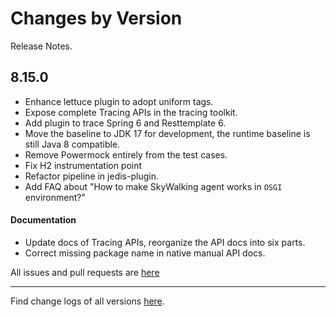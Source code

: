 Changes by Version
==================
Release Notes.

8.15.0
------------------

* Enhance lettuce plugin to adopt uniform tags.
* Expose complete Tracing APIs in the tracing toolkit.
* Add plugin to trace Spring 6 and Resttemplate 6.
* Move the baseline to JDK 17 for development, the runtime baseline is still Java 8 compatible.
* Remove Powermock entirely from the test cases.
* Fix H2 instrumentation point
* Refactor pipeline in jedis-plugin.
* Add FAQ about "How to make SkyWalking agent works in `OSGI` environment?"

#### Documentation
* Update docs of Tracing APIs, reorganize the API docs into six parts.
* Correct missing package name in native manual API docs.


All issues and pull requests are [here](https://github.com/apache/skywalking/milestone/168?closed=1)

------------------
Find change logs of all versions [here](changes).
